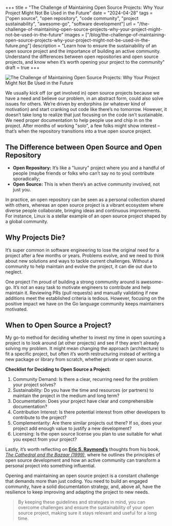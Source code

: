 +++
title = "The Challenge of Maintaining Open Source Projects: Why Your Project Might Not Be Used in the Future"
date = "2024-04-28"
tags = ["open source", "open repository", "code community", "project sustainability", "awesome-go", "software development"]
url = "/the-challenge-of-maintaining-open-source-projects-why-your-project-might-not-be-used-in-the-future"
images = ["/blog/the-challenge-of-maintaining-open-source-projects-why-your-project-might-not-be-used-in-the-future.png"]
description = "Learn how to ensure the sustainability of an open source project and the importance of building an active community. Understand the differences between open repositories and open source projects, and know when it’s worth opening your project to the community"
draft = true
+++

![The Challenge of Maintaining Open Source Projects: Why Your Project Might Not Be Used in the Future](/blog/the-challenge-of-maintaining-open-source-projects-why-your-project-might-not-be-used-in-the-future.png)

We usually kick off (or get involved in) open source projects because we have a need and believe our problem, in an abstract form, could also solve issues for others. We’re driven by endorphins (or whatever kind of motivation) and start cranking out code like there’s no tomorrow.
However, it doesn’t take long to realize that just focusing on the code isn’t sustainable. We need proper documentation to help people use and chip in on the project. After months of working "solo", a few folks might show interest – that’s when the repository transitions into a true open source project.

## The Difference between Open Source and Open Repository

* **Open Repository:** It’s like a "luxury" project where you and a handful of people (maybe friends or folks who can’t say no to you) contribute sporadically;
* **Open Source:** This is when there’s an active community involved, not just you.

In practice, an open repository can be seen as a personal collection shared with others, whereas an open source project is a vibrant ecosystem where diverse people collaborate, bringing ideas and continuous improvements. For instance, Linux is a stellar example of an open source project shaped by a global community.

## Why Projects Die?

It’s super common in software engineering to lose the original need for a project after a few months or years. Problems evolve, and we need to think about new solutions and ways to tackle current challenges. Without a community to help maintain and evolve the project, it can die out due to neglect.

One project I’m proud of building a strong community around is awesome-go. It’s not an easy task to motivate engineers to contribute and help maintain it. Reviewing PRs (pull requests) and manually validating if new additions meet the established criteria is tedious. However, focusing on the positive impact we have on the Go language community keeps maintainers motivated.

## When to Open Source a Project?

My go-to method for deciding whether to invest my time in open sourcing a project is to look around (at other projects) and see if they aren't already solving my problem. It might mean changing the approach (architecture) to fit a specific project, but often it’s worth restructuring instead of writing a new package or library from scratch, whether private or open source.

**Checklist for Deciding to Open Source a Project:**

1. Community Demand: Is there a clear, recurring need for the problem your project solves?
1. Sustainability: Do you have the time and resources (or partners) to maintain the project in the medium and long term?
1. Documentation: Does your project have clear and comprehensible documentation?
1. Contribution Interest: Is there potential interest from other developers to contribute to the project?
1. Complementarity: Are there similar projects out there? If so, does your project add enough value to justify a new development?
1. Licensing: Is the open source license you plan to use suitable for what you expect from your project?

Lastly, it’s worth reflecting on **[Eric S. Raymond’s](https://www.amazon.com/stores/Eric-S.-Raymond/author/B000APZT1U)** thoughts from his book, *[The Cathedral and the Bazaar (1999)](https://www.amazon.com/Cathedral-Bazaar-Musings-Accidental-Revolutionary/dp/0596001088/)*, where he outlines the principles of open source development and how an active community can transform a personal project into something influential.

Opening and maintaining an open source project is a constant challenge that demands more than just coding. You need to build an engaged community, have a solid documentation strategy, and, above all, have the resilience to keep improving and adapting the project to new needs.

> By keeping these guidelines and strategies in mind, you can overcome challenges and ensure the sustainability of your open source project, making sure it stays relevant and useful for a long time.
